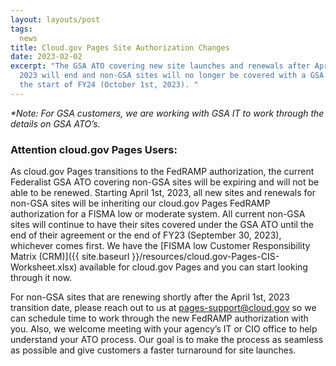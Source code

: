 ```yaml
---
layout: layouts/post
tags:
  news
title: Cloud.gov Pages Site Authorization Changes
date: 2023-02-02
excerpt: "The GSA ATO covering new site launches and renewals after April 1st,
  2023 will end and non-GSA sites will no longer be covered with a GSA ATO after
  the start of FY24 (October 1st, 2023). "
---
```

_*Note: For GSA customers, we are working with GSA IT to work through the details on GSA ATO’s._

### Attention cloud.gov Pages Users:

As cloud.gov Pages transitions to the FedRAMP authorization, the current Federalist GSA ATO covering non-GSA sites will be expiring and will not be able to be renewed. Starting April 1st, 2023, all new sites and renewals for non-GSA sites will be inheriting our cloud.gov Pages FedRAMP authorization for a FISMA low or moderate system. All current non-GSA sites will continue to have their sites covered under the GSA ATO until the end of their agreement or the end of FY23 (September 30, 2023), whichever comes first. We have the [FISMA low Customer Responsibility Matrix (CRM)]({{ site.baseurl }}/resources/cloud.gov-Pages-CIS-Worksheet.xlsx) available for cloud.gov Pages and you can start looking through it now.

For non-GSA sites that are renewing shortly after the April 1st, 2023 transition date, please reach out to us at [pages-support@cloud.gov](mailto:pages-support@cloud.gov) so we can schedule time to work through the new FedRAMP authorization with you. Also, we welcome meeting with your agency’s IT or CIO office to help understand your ATO process. Our goal is to make the process as seamless as possible and give customers a faster turnaround for site launches.
